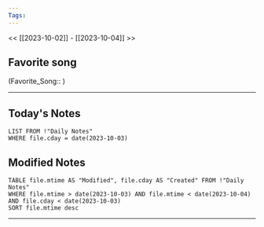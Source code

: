 ```yaml
---
Tags:
---
```

<< [[2023-10-02]] - [[2023-10-04]] >>
## Favorite song
(Favorite_Song:: )

___
## Today's Notes
```dataview
LIST FROM !"Daily Notes"
WHERE file.cday = date(2023-10-03)
```
## Modified Notes
```dataview
TABLE file.mtime AS "Modified", file.cday AS "Created" FROM !"Daily Notes" 
WHERE file.mtime > date(2023-10-03) AND file.mtime < date(2023-10-04) AND file.cday < date(2023-10-03)
SORT file.mtime desc
```
___
